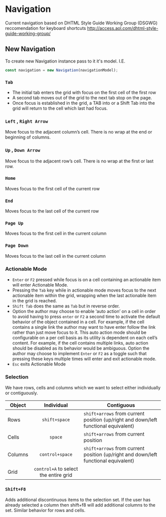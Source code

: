 # Navigation
Current navigation based on DHTML Style Guide Working Group (DSGWG) reccomendation for keyboard shortcuts
http://access.aol.com/dhtml-style-guide-working-group/

## New Navigation
To create new Navigation instance pass to it it's model. I.E.
```javascript
const navigation = new Navigation(navigationModel);
```

### `Tab`
* The initial tab enters the grid with focus on the first cell of the first row
* A second tab moves out of the grid to the next tab stop on the page.
* Once focus is established in the grid, a TAB into or a Shift Tab into the grid will return to the cell which last had focus.

### `Left` , `Right Arrow`
Move focus to the adjacent column’s cell. There is no wrap at the end or beginning of columns.
### `Up` , `Down Arrow`
Move focus to the adjacent row’s cell. There is no wrap at the first or last row.
### `Home`
Moves focus to the first cell of the current row
### `End`
Moves focus to the last cell of the current row
### `Page Up`
Moves focus to the first cell in the current column
### `Page Down`
Moves focus to the last cell in the current column
### Actionable Mode
* `Enter` or `F2` pressed while focus is on a cell containing an actionable item will enter Actionable Mode.
* Pressing the `Tab` key while in actionable mode moves focus to the next actionable item within the grid, wrapping when the last actionable item in the grid is reached.
* `Shift Tab` does the same as `Tab` but in reverse order.
* Option the author may choose to enable ‘auto action’ on a cell in order to avoid having to press `enter` or `F2` a second time to activate the default behavior of the object contained in a cell.
For example, if the cell contains a single link the author may want to have enter follow the link rather than just move focus to it. This auto action mode should be configurable on a per cell basis as its utility is dependent on each cell’s content. For example, if the cell contains multiple links, auto action should be disabled as its behavior would be ambiguous.
Option the author may choose to implement `Enter` or `F2` as a toggle such that pressing these keys multiple times will enter and exit actionable mode.
* `Esc` exits Actionable Mode

### Selection
We have rows, cells and columns which we want to select either individually or contiguously.

|   Object      | Individual      | Contiguous                                                                         |
| ------------- |:-------------:  | -----                                                                              |
| Rows          | `shift+space`   | `shift+arrows` from current position (up/right and down/left functional equivalent)|
| Cells         | 	`space`       | `shift+arrows` from current position                                               |
| Columns       | `control+space` | `shift+arrows` from current position (up/right and down/left functional equivalent)|
| Grid          | `control+A` to select the entire grid                                                                |

### `Shift+F8`
Adds additional discontinuous items to the selection set. If the user has already selected a column then shift+f8 will add additional columns to the set. Similar behavior for rows and cells.